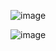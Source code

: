 ![image](https://github.com/user-attachments/assets/5651142f-44aa-439f-96be-10d4570094eb)





![image](https://github.com/user-attachments/assets/af666f54-642f-415d-b65a-5f09492cc6af)
